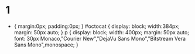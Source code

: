 # 1
* {   margin:0px;   padding:0px; }  #octocat {   display: block;   width:384px;   margin: 50px auto; }  p {   display: block;   width: 400px;   margin: 50px auto;   font: 30px Monaco,"Courier New","DejaVu Sans Mono","Bitstream Vera Sans Mono",monospace; }
